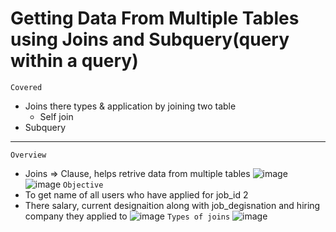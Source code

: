 # Getting Data From Multiple Tables using Joins and Subquery(query within a query)
`Covered`
* Joins there types & application by joining two table
    * Self join 
* Subquery
---
`Overview`
* Joins => Clause, helps retrive data from multiple tables ![image](https://user-images.githubusercontent.com/26667491/127117631-e2848c5f-11db-4d59-81c1-8b84780b8642.png) ![image](https://user-images.githubusercontent.com/26667491/127117893-4a09d8be-aee0-4e16-bfb1-240599748127.png)
`Objective`   
* To get name of all users who have applied for job_id 2
* There salary, current designaition along with job_degisnation and hiring company they applied to ![image](https://user-images.githubusercontent.com/26667491/127119897-a3099847-fd9d-4122-b08c-fbe423b45dfd.png)
`Types of joins` ![image](https://user-images.githubusercontent.com/26667491/127125822-98ed0657-0244-4060-b982-2052b9974121.png)



